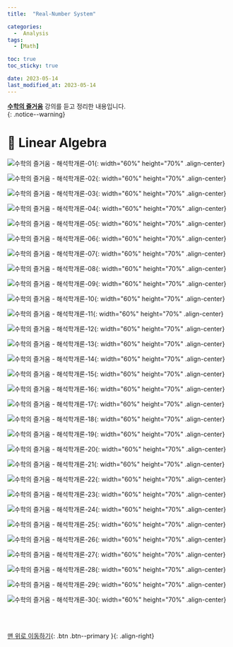 ```yaml
---
title:  "Real-Number System" 

categories:
  -  Analysis
tags:
  - [Math]

toc: true
toc_sticky: true

date: 2023-05-14
last_modified_at: 2023-05-14
---
```


**[수학의 즐거움](https://www.youtube.com/@enjoyingmath9346/featured)** 강의를 듣고 정리한 내용입니다.<br>
{: .notice--warning}


# 📘 Linear Algebra

![수학의 즐거움 - 해석학개론-01](https://github.com/inhopp/inhopp/assets/96368476/6177943b-1da4-4f15-a283-2f0bcd4c704b){: width="60%" height="70%" .align-center}

![수학의 즐거움 - 해석학개론-02](https://github.com/inhopp/inhopp/assets/96368476/9d699c89-1ecd-4804-88ca-342584e7ab30){: width="60%" height="70%" .align-center}

![수학의 즐거움 - 해석학개론-03](https://github.com/inhopp/inhopp/assets/96368476/3b33bdb1-536f-45ce-9df6-bd2e6504963b){: width="60%" height="70%" .align-center}

![수학의 즐거움 - 해석학개론-04](https://github.com/inhopp/inhopp/assets/96368476/fcf49f3e-51c3-4bae-9fbd-b4a4d1faf304){: width="60%" height="70%" .align-center}

![수학의 즐거움 - 해석학개론-05](https://github.com/inhopp/inhopp/assets/96368476/3fe0d3be-13e7-4daf-ab4b-acc6ffb81f48){: width="60%" height="70%" .align-center}

![수학의 즐거움 - 해석학개론-06](https://github.com/inhopp/inhopp/assets/96368476/e5546a43-d158-4113-9ab9-dc9d23f90eb6){: width="60%" height="70%" .align-center}

![수학의 즐거움 - 해석학개론-07](https://github.com/inhopp/inhopp/assets/96368476/b8945fca-8d57-4625-9af1-6f76ef68dde4){: width="60%" height="70%" .align-center}

![수학의 즐거움 - 해석학개론-08](https://github.com/inhopp/inhopp/assets/96368476/6e4684d1-5bb1-4084-8b3f-2f6b096f1e16){: width="60%" height="70%" .align-center}

![수학의 즐거움 - 해석학개론-09](https://github.com/inhopp/inhopp/assets/96368476/84e11441-371a-4546-b035-c69c197dbe56){: width="60%" height="70%" .align-center}

![수학의 즐거움 - 해석학개론-10](https://github.com/inhopp/inhopp/assets/96368476/823360c3-6871-4780-88d2-e443554825e6){: width="60%" height="70%" .align-center}

![수학의 즐거움 - 해석학개론-11](https://github.com/inhopp/inhopp/assets/96368476/c3f97f42-8adf-486a-a7cb-f153f1400238){: width="60%" height="70%" .align-center}

![수학의 즐거움 - 해석학개론-12](https://github.com/inhopp/inhopp/assets/96368476/cb8a5660-c6c2-40b3-a28f-1c34e7ad5077){: width="60%" height="70%" .align-center}

![수학의 즐거움 - 해석학개론-13](https://github.com/inhopp/inhopp/assets/96368476/4166f2a2-584e-4287-bc95-8c30b57e2e5b){: width="60%" height="70%" .align-center}

![수학의 즐거움 - 해석학개론-14](https://github.com/inhopp/inhopp/assets/96368476/1fb19dfc-1fa7-435c-9709-c0a3786da36e){: width="60%" height="70%" .align-center}

![수학의 즐거움 - 해석학개론-15](https://github.com/inhopp/inhopp/assets/96368476/f0d7d99f-ab83-4bd8-bd74-e151dd433b25){: width="60%" height="70%" .align-center}

![수학의 즐거움 - 해석학개론-16](https://github.com/inhopp/inhopp/assets/96368476/3e62057d-c35f-43da-813f-c1fca27d528d){: width="60%" height="70%" .align-center}

![수학의 즐거움 - 해석학개론-17](https://github.com/inhopp/inhopp/assets/96368476/20fea610-08ea-4b46-802b-1331ae1ddce4){: width="60%" height="70%" .align-center}

![수학의 즐거움 - 해석학개론-18](https://github.com/inhopp/inhopp/assets/96368476/f9ea7243-2ce6-4873-85aa-a7023b320eaa){: width="60%" height="70%" .align-center}

![수학의 즐거움 - 해석학개론-19](https://github.com/inhopp/inhopp/assets/96368476/f7208b86-6799-4e21-846a-91ba7d84dcd5){: width="60%" height="70%" .align-center}

![수학의 즐거움 - 해석학개론-20](https://github.com/inhopp/inhopp/assets/96368476/f2939c26-e1cc-4b7a-88a7-dcd3f00482f2){: width="60%" height="70%" .align-center}

![수학의 즐거움 - 해석학개론-21](https://github.com/inhopp/inhopp/assets/96368476/38b4962c-93a8-4620-8552-aea9574bc0b5){: width="60%" height="70%" .align-center}

![수학의 즐거움 - 해석학개론-22](https://github.com/inhopp/inhopp/assets/96368476/1a135808-fb7d-4147-a11c-b0d53792d4b9){: width="60%" height="70%" .align-center}

![수학의 즐거움 - 해석학개론-23](https://github.com/inhopp/inhopp/assets/96368476/b9db25b2-8d0d-40af-828e-f0a8b8090334){: width="60%" height="70%" .align-center}

![수학의 즐거움 - 해석학개론-24](https://github.com/inhopp/inhopp/assets/96368476/11976837-bf13-4992-8eab-8dd0f8940904){: width="60%" height="70%" .align-center}

![수학의 즐거움 - 해석학개론-25](https://github.com/inhopp/inhopp/assets/96368476/b5d2cce0-a1b8-44c2-8b48-2b5490cfc4f5){: width="60%" height="70%" .align-center}

![수학의 즐거움 - 해석학개론-26](https://github.com/inhopp/inhopp/assets/96368476/6592651c-8a23-4847-af89-2aa63d354909){: width="60%" height="70%" .align-center}

![수학의 즐거움 - 해석학개론-27](https://github.com/inhopp/inhopp/assets/96368476/4482fff4-3b27-4bd7-a6c7-643784773fa4){: width="60%" height="70%" .align-center}

![수학의 즐거움 - 해석학개론-28](https://github.com/inhopp/inhopp/assets/96368476/df05f937-c5a5-4fac-81d8-1b377f248578){: width="60%" height="70%" .align-center}

![수학의 즐거움 - 해석학개론-29](https://github.com/inhopp/inhopp/assets/96368476/a585f209-d81f-4b09-a031-f9fb311835fa){: width="60%" height="70%" .align-center}

![수학의 즐거움 - 해석학개론-30](https://github.com/inhopp/inhopp/assets/96368476/8ab6682a-6e80-4a90-a05c-9e467adaf729){: width="60%" height="70%" .align-center}



<br>
<br>

[맨 위로 이동하기](#){: .btn .btn--primary }{: .align-right}